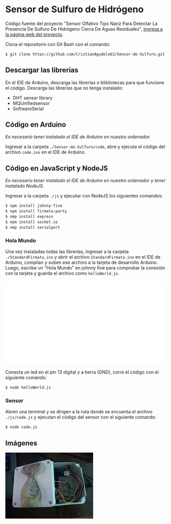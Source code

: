 # Sensor de Sulfuro de Hidrógeno

Código fuente del proyecto "Sensor Olfativo Tipo Nariz Para Detectar La Presencia De Sulfuro De Hidrógeno Cerca De Aguas Residuales", [ingresa a la página web del proyecto](https://cristiangudelo63.wixsite.com/misitio).

Clona el repositorio con Git Bash con el comando:

```sh
$ git clone https://github.com/CristianAgudelo63/Sensor-de-Sulfuro.git
```

## Descargar las librerías
En el IDE de Arduino, descarga las librerías o blibliotecas para que funcione el código. Descarga las librerías que no tenga instalado:

- DHT sensor library
- MQUnifiedsensor
- SoftwareSerial

## Código en Arduino
_Es necesario tener instalado el IDE de Arduino en nuestro ordenador._

Ingresar a la carpeta `./Sensor-de-Sulfuro/code`, abre y ejecuta el código del archivo `code.ino` en el IDE de Arduino.

## Código en JavaScript y NodeJS
_Es necesario tener instalado el IDE de Arduino en nuestro ordenador y  tener instalado NodeJS._
    
Ingresar a la carpeta `./js` y ejecutar con NodeJS los siguientes comandos:

```sh
$ npm install johnny-five
$ npm install firmata-party
$ nmp install express
$ npm install socket.io
$ nmp install serialport
```

### Hola Mundo
Una vez instaladas todas las librerías, ingresar a la carpeta `./StandardFirmata.ino` y abrir el archivo `StandardFirmata.ino` en el IDE de Arduino, compilan y suben ese archivo a la tarjeta de desarrollo Arduino. Luego, escribe un "Hola Mundo" en johnny five para comprobar la conexión con la tarjeta y guarda el archivo como `helloWorld.js`.

![HelloWorld](./img/helloWorld.svg)

Conecta un led en el pin 13 digital y a tierra (GND), corre el código con el siguiente comando:
```sh
$ node helloWorld.js
```
### Sensor
Abren una terminal y se dirigen a la ruta donde se encuenta el archivo `./js/code.js` y ejecutan el código del sensor con el siguiente comando:
```sh
$ node code.js
```

## Imágenes

![Sensor](./img/sensor.jpg)
